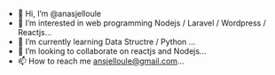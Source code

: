 - 👋 Hi, I’m @anasjelloule
- 👀 I’m interested in web programming Nodejs / Laravel / Wordpress / Reactjs...
- 🌱 I’m currently learning Data Structre / Python ...
- 💞️ I’m looking to collaborate on reactjs and Nodejs...
- 📫 How to reach me ansjelloule@gmail.com...

<!---
anasjelloule/anasjelloule is a ✨ special ✨ repository because its `README.md` (this file) appears on your GitHub profile.
You can click the Preview link to take a look at your changes.
--->
